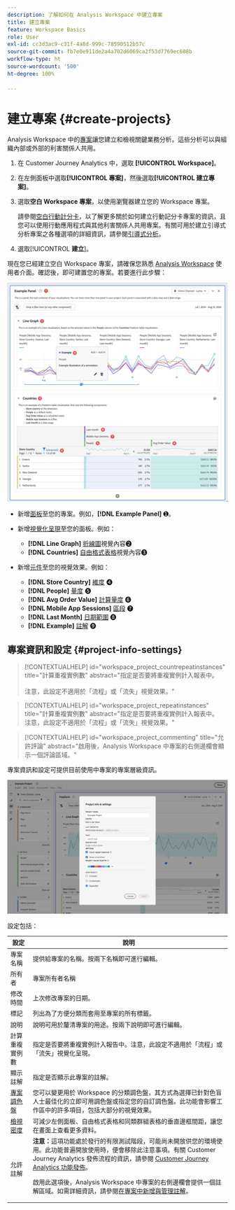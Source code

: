 ```yaml
---
description: 了解如何在 Analysis Workspace 中建立專案
title: 建立專案
feature: Workspace Basics
role: User
exl-id: cc3d3ac9-c31f-4a8d-999c-78590512b57c
source-git-commit: fb7e0e911de2a4a702d6069ca2f53d7769ec608b
workflow-type: ht
source-wordcount: '500'
ht-degree: 100%

---
```


# 建立專案 {#create-projects}


Analysis Workspace 中的[專案](/help/analysis-workspace/build-workspace-project/freeform-overview.md)讓您建立和檢視關鍵業務分析。這些分析可以與組織內部或外部的利害關係人共用。

1. 在 Customer Journey Analytics 中，選取 **[!UICONTROL Workspace]**。

1. 在左側面板中選取&#x200B;**[!UICONTROL 專案]**，然後選取&#x200B;**[!UICONTROL 建立專案]**。

1. 選取&#x200B;**空白 Workspace 專案**，以使用瀏覽器建立您的 Workspace 專案。

   請參閱[空白行動計分卡](/help/mobile-app/curator.md)，以了解更多關於如何建立行動記分卡專案的資訊，且您可以使用行動應用程式與其他利害關係人共用專案。有關可用於建立引導式分析專案之各種選項的詳細資訊，請參閱[引導式分析](/help/guided-analysis/overview.md)。

1. 選取&#x200B;[!UICONTROL **建立**]。


現在您已經建立空白 Workspace 專案，請確保您熟悉 [Analysis Workspace](/help/analysis-workspace/home.md) 使用者介面。確認後，即可建置您的專案。若要進行此步驟：

![Example project](assets/example-project.png)

* 新增[面板](/help/analysis-workspace/c-panels/panels.md)至您的專案。例如，**[!DNL Example Panel]** ➊。

* 新增[視覺化呈現](/help/analysis-workspace/visualizations/freeform-analysis-visualizations.md)至您的面板。例如：
   * **[!DNL Line Graph]** [折線圖](/help/analysis-workspace/visualizations/line.md)視覺內容➋
   * **[!DNL Countries]** [自由格式表格](/help/analysis-workspace/visualizations/freeform-table/freeform-table.md)視覺內容➌
* 新增[元件](/help/components/overview.md)至您的視覺效果。例如：
   * **[!DNL Store Country]** [維度](/help/components/dimensions/overview.md) ➍
   * **[!DNL People]** [量度](/help/components/apply-create-metrics.md) ➎
   * **[!DNL Avg Order Value]** [計算量度](/help/components/calc-metrics/calc-metr-overview.md) ➏
   * **[!DNL Mobile App Sessions]** [區段](/help/components/filters/filters-overview.md) ➐
   * **[!DNL Last Month]** [日期範圍](/help/components/date-ranges/overview.md) ➑
   * **[!DNL Example]** [註解](/help/components/annotations/overview.md) ➒


## 專案資訊和設定 {#project-info-settings}

>[!CONTEXTUALHELP]
>id="workspace_project_countrepeatinstances"
>title="計算重複實例數"
>abstract="指定是否要將重複實例計入報表中。<br/><br/>注意，此設定不適用於「流程」或「流失」視覺效果。"

>[!CONTEXTUALHELP]
>id="workspace_project_repeatinstances"
>title="計算重複實例數"
>abstract="指定是否要將重複實例計入報表中。<br/>注意，此設定不適用於「流程」或「流失」視覺效果。"


>[!CONTEXTUALHELP]
>id="workspace_project_commenting"
>title="允許評論"
>abstract="啟用後，Analysis Workspace 中專案的右側邊欄會顯示一個評論區域。"


專案資訊和設定可提供目前使用中專案的專案層級資訊。

![The Project Info &amp; Settings window.](./assets/projectinfo.png)

設定包括：

| 設定 | 說明 |
|---|---|
| 專案名稱 | 提供給專案的名稱。按兩下名稱即可進行編輯。 |
| 所有者 | 專案所有者名稱 |
| 修改時間 | 上次修改專案的日期。 |
| 標記 | 列出為了方便分類而套用至專案的所有標籤。 |
| 說明 | 說明可用於釐清專案的用途。按兩下說明即可進行編輯。 |
| 計算重複實例數 | 指定是否要將重複實例計入報告中。注意，此設定不適用於「流程」或「流失」視覺化呈現。 |
| 顯示註解 | 指定是否顯示此專案的註解。 |
| [專案調色盤](/help/analysis-workspace/build-workspace-project/color-palettes.md) | 您可以變更用於 Workspace 的分類調色盤，其方式為選擇已針對色盲人士最佳化的立即可用調色盤或指定您的自訂調色盤。此功能會影響工作區中的許多項目，包括大部分的視覺效果。 |
| [檢視密度](/help/analysis-workspace/build-workspace-project/view-density.md) | 可減少左側面板、自由格式表格和同類群組表格的垂直邊框間距，讓您在畫面上查看更多資料。 |
| 允許註解 | **注意：**&#x200B;這項功能處於發行的有限測試階段，可能尚未開放供您的環境使用。此功能普遍開放使用時，便會移除此注意事項。有關 Customer Journey Analytics 發佈流程的資訊，請參閱 [Customer Journey Analytics 功能發佈](/help/release-notes/releases.md)。 <p>啟用此選項後，Analysis Workspace 中專案的右側邊欄會提供一個註解區域。如需詳細資訊，請參閱[在專案中新增與管理註解](/help/analysis-workspace/build-workspace-project/comment-projects.md)。</p> |



